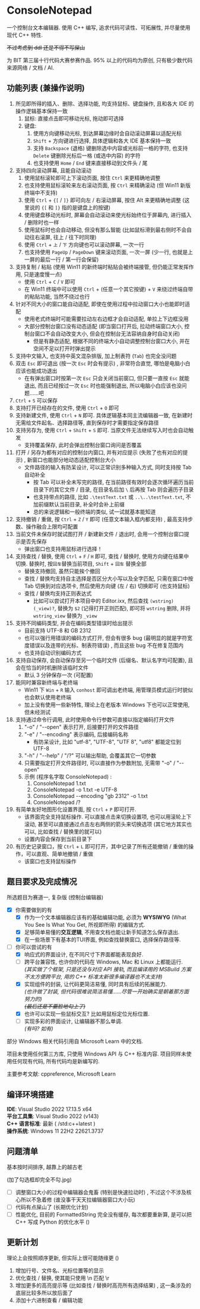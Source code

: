 # ConsoleNotepad

一个控制台文本编辑器. 使用 C++ 编写, 追求代码可读性、可拓展性, 并尽量使用现代 C++ 特性. 

~~不过考虑到 ddl 还是不得不写屎山~~

为 BIT 第三届十行代码大赛参赛作品. 95% 以上的代码均为原创, 只有极少数代码来源网络 / 文档 / AI. 

## 功能列表 (兼操作说明) 
1. 所见即所得的插入、删除、选择功能, 均支持鼠标、键盘操作, 且和各大 IDE 的操作逻辑基本保持一致
	1. 鼠标: 直接点击即可移动光标, 拖动即可选择
	2. 键盘: 
		1. 使用方向键移动光标, 到达屏幕边缘时会自动滚动屏幕以适配光标
		2. `Shift` + 方向键进行选择, 具体逻辑和各大 IDE 基本保持一致
		3. 支持 `Backspace` (退格) 键删除选中内容或光标前一格的字符, 也支持 `Delete` 键删除光标后一格 (或选中内容) 的字符
		4. 也支持使用 `Home` / `End` 键来直接移动到文件头 / 尾
2. 支持四向滚动屏幕, 且能自动滚动
	1. 使用鼠标滚轮即可上下滚动页面, 按住 `Ctrl` 来更精确地调整
	2. 也支持使用鼠标滚轮来左右滚动页面, 按 `Ctrl` 来精确滚动   (但 Win11 新版终端中不支持)
	3. 使用 `Ctrl` + `{[` / `]}` 即可向左 / 右滚动屏幕, 按住 Alt 来更精确地调整 (这里说的 `{[` 和 `]}` 指的是键盘上的按键) 
	4. 使用键盘移动光标时, 屏幕会自动滚动来使光标始终位于屏幕内, 进行插入 / 删除时也一样
	5. 使用鼠标时也会自动移动, 但没有那么智能 (比如鼠标滑到最右侧时不会自动往右滚屏, 往上 / 往下时同理)
	6. 使用 `Ctrl` + `上` / `下` 方向键也可以滚动屏幕, 一次一行
	7. 也支持使用 `PageUp` / `PageDown` 键来滚动页面, 一次一屏 (少一行, 也就是上一屏的最后一行 / 第一行会保留)
3. 支持复制 / 粘贴 (使用 Win11 的新终端时粘贴会被终端接管, 但仍能正常发挥作用, 只是速度慢一点) 
	- 使用 `Ctrl` + `C` / `V` 即可
	- 在 Win11 终端中可以使用 `Ctrl` + (任意一个其它按键) + `V` 来绕过终端自带的粘贴功能, 当然不绕过也行
4. 针对不同大小的窗口能自动适配, 即使在使用过程中拉动窗口大小也能即时适配
	- 使用老式终端时可能需要拉动左右边框才会自动适配, 单拉上下边框没用
	- 大部分控制台窗口没有动态适配 (即当窗口打开后, 拉动终端窗口大小, 控制台窗口不会自动改变大小, 但会在控制台无法容纳自身时自动关闭)
		- 但是有静态适配, 根据不同的终端大小自动调整控制台窗口大小, 并在空间不足以打开时弹出提示
5. 支持中文输入, 也支持中英文混杂排版, 加上制表符 (`Tab`) 也完全没问题
6. 双击 `Esc` 即可退出 (按一次 `Esc` 时会有提示) , 非常符合直觉, 哪怕是电脑小白应该也能成功退出
	- 在有弹出窗口时按第一次 `Esc` 只会关闭当前窗口, 但只要一直按 `Esc` 就能退出, 而且已经按过一次 `Esc` 时也能强制退出, 所以电脑小白应该也没问题......吧
7. `Ctrl` + `S` 可以保存
8. 支持打开已经存在的文件, 使用 `Ctrl` + `O` 即可
9. 支持新建文件, 使用 `Ctrl` + `N` 即可. 具体逻辑基本同主流编辑器一致, 在新建时无需给文件起名、选择路径等, 直到保存时才需要指定保存路径
10. 支持另存为, 使用 `Ctrl` + `Shift` + `S` 即可. 当原文件无法继续写入时也会自动触发
	- 支持覆盖保存, 此时会弹出控制台窗口询问是否覆盖
11. 打开 / 另存为都有对应的控制台内窗口, 并有对应提示 (失败了也有对应的提示) , 新窗口也能部分地动态适配控制台大小
    - 文件路径的输入有防呆设计, 可以正常识别多种输入方式, 同时支持按 Tab 自动补全
		- 按 Tab 可以补全未写完的路径, 在当前路径有效时会逐次循环遍历当前目录下的其它文件 / 目录, 在目录名后加 `\` 后再按 Tab 则会遍历子目录
		- 也支持带点的路径, 比如 `.\testText.txt` 或 `..\..\testText.txt`, 不加前缀默认当前目录, 补全时会补上前缀
		- 总的来说逻辑和一般终端的类似, 试一试就基本能知道
12. 支持撤销 / 重做, 按 `Ctrl` + `Z` / `Y` 即可 (任意文本输入框内都支持) , 最高支持步数、操作融合上限均可配置
13. 当前文件未保存时就试图打开 / 新建新文件 / 退出时, 会用一个控制台窗口提示是否先保存
	- 弹出窗口也支持用鼠标进行选择！
14. 支持查找 / 替换, 使用 `Ctrl` + `F` / `H` 即可, 查找 / 替换时, 使用方向键在结果中切换. 替换时, 按`回车`替换当前项目, `Shift` + `回车` 替换全部
	- 替换支持撤回, 虽然只能挨个撤回
	- 查找 / 替换均支持自主选择是否区分大小写以及全字匹配, 只需在窗口中按 Tab 切换到对应选项卡, 然后使用方向键 (左 / 右) 切换即可 (也支持鼠标)
	- 查找 / 替换均支持正则表达式
		- 比如可以尝试打开本项目中的 Editor.ixx, 然后查找 `(wstring)(_view)?`, 替换为 `$2` (记得打开正则匹配), 即可将 `wstring` 删除, 并将 `wstring_view` 替换为 `_view`
15. 支持不同编码类型, 并会在编码类型错误时给出提示
	- 目前支持 UTF-8 和 GB 2312
	- 也可以强行用错误的编码方式打开, 但会有很多 bug (最明显的就是字符宽度错误以及连带的光标、制表符错误) , 而且这些 bug 不在修复范围内
	- 也支持自动识别编码方式
16. 支持自动保存, 会自动保存至另一个临时文件 (后缀名、默认名字均可配置), 且会在恰当的时机删除该临时文件
	- 默认 3 分钟保存一次 (可配置)
17. 能同时兼容新终端与老终端
	- Win11 下 `Win` + `R` 输入 `conhost` 即可调出老终端, 用管理员模式运行时貌似也会默认使用老终端
	- 加上没有使用一些新特性, 理论上在老版本 Windows 下也可以正常使用, 但未经测试
18. 支持通过命令行调用, 此时使用命令行参数可直接以指定编码打开文件
	1. "-o" / "--open" 表示打开, 后接要打开的文件路径
	2. "-e" / "--encoding" 表示编码, 后接编码名称
		- 有防呆设计, 比如 "utf-8", "UTF-8", "UTF 8", "utf8" 都能定位到 UTF-8
	3. "-h" / "--help" / "/?" 可以输出帮助, 会覆盖其它一切参数
	4. 只需要指定打开文件路径时, 可以直接作为参数附加, 无需带 "-o" / "--open"
	5. 示例   (程序名字取 ConsoleNotepad) : 
		1. ConsoleNotepad 1.txt
		2. ConsoleNotepad -o 1.txt -e UTF-8
		3. ConsoleNotepad --encoding "gb 2312" -o 1.txt
		4. ConsoleNotepad /?
19. 有简单友好地图形化设置界面, 按 `Ctrl` + `P` 即可打开.
	- 该界面完全支持鼠标操作. 可以直接点击来切换设置项, 也可以用滚轮上下滚动, 甚至可以直接通过点击左右两侧的箭头来切换选项 (其它地方其实也可以, 比如查找 / 替换里的就可以)
	- 设置内容会保存到当前目录下
20. 有历史记录窗口，按 `Ctrl` + `L` 即可打开，其中记录了所有还能撤销 / 重做的操作，可以直观、简单地撤销 / 重做
	- 该窗口也支持鼠标操作
## 题目要求及完成情况

所选题目为赛道一, 复杂版 (控制台编辑器) 

- [x] 你需要做到的有
	- [x] 作为一个文本编辑器应该有的基础编辑功能, 必须为 **WYSIWYG**  (What You See Is What You Get, 所视即所得) 的编辑方式.
	- [x] 足够简单易懂的**交互逻辑**, 不用查文档也能让新手知道怎么保存退出.
	- [x] 在一些场景下有基本的TUI界面, 例如查找替换窗口, 选择保存路径等.
- [ ] 你可以尝试的有
	- [x] 响应式的界面设计, 在不同尺寸下界面都能表现良好.
	- [ ] 跨平台兼容性, 也许你的代码在 Windows, Mac 和 Linux 上都能运行.  
	      *(其实做了个框架, 只是还没与对应 API 接轨, 而且编译用的 MSBuild 方案不太方便跨平台, 用的 C++ 标准太新很多编译器也不太支持)*
	- [x] 实现组件的封装, 让代码更简洁易懂, 同时具有后续的拓展能力.    
		  *(也许做了封装, 但代码很难说简洁易懂......尽管一开始确实是朝着那方面努力的)*   
		  ~~*(最后还是不要脸地勾上了)*~~
	- [x] 也许可以实现一些鼠标交互? 比如用鼠标定位光标位置.
	- [ ] 实现多彩的界面设计, 让编辑器不那么单调.   
		  *(有吗? 如有)*

部分 Windows 相关代码引用自 Microsoft Learn 中的文档. 

项目未使用任何第三方库, 只使用 Windows API 与 C++ 标准内容. 项目同样未使用任何现有代码, 所有代码均是新编写的. 

主要参考文献: cppreference, Microsoft Learn

## 编译环境搭建

**IDE**: Visual Studio 2022 17.13.5 x64    
**平台工具集**: Visual Studio 2022 (v143)    
**C++ 语言标准**: 最新  ( /std:c++latest )    
**操作系统**: Windows 11 22H2 22621.3737

## 问题清单
基本按时间排序, 越靠上的越古老

(加了勾选框却完全不勾.jpg)
- [ ] 调整窗口大小的过程中编辑器会鬼畜 (特别是快速拉动时) , 不过这个不涉及核心所以不急着修 (谁没事干天天拉编辑器窗口大小玩) 
- [ ] 代码有点屎山了 (长期优化计划) 
- [ ] 性能优化, 目前的 FormattedString 完全没有缓存, 每次都要重新算, 是可以把 C++ 写成 Python 的优化水平 () 

## 更新计划
理论上会按照顺序更新, 但实际上很可能随缘更 () 

1. 增加行号、文件名、光标位置等的显示
2. 优化查找 / 替换, 使其能只使用 \n 匹配 \r
3. 增加更多的高亮提示等 (比如查找 / 替换时高亮所有选择结果) , 这一条涉及的底层比较多所以放后面了
4. 添加十六进制查看 / 编辑功能